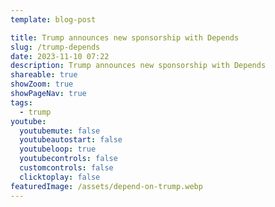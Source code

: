 ```yaml
---
template: blog-post

title: Trump announces new sponsorship with Depends
slug: /trump-depends
date: 2023-11-10 07:22
description: Trump announces new sponsorship with Depends
shareable: true
showZoom: true
showPageNav: true
tags:
  - trump
youtube:
  youtubemute: false
  youtubeautostart: false
  youtubeloop: true
  youtubecontrols: false
  customcontrols: false
  clicktoplay: false
featuredImage: /assets/depend-on-trump.webp
---
```

